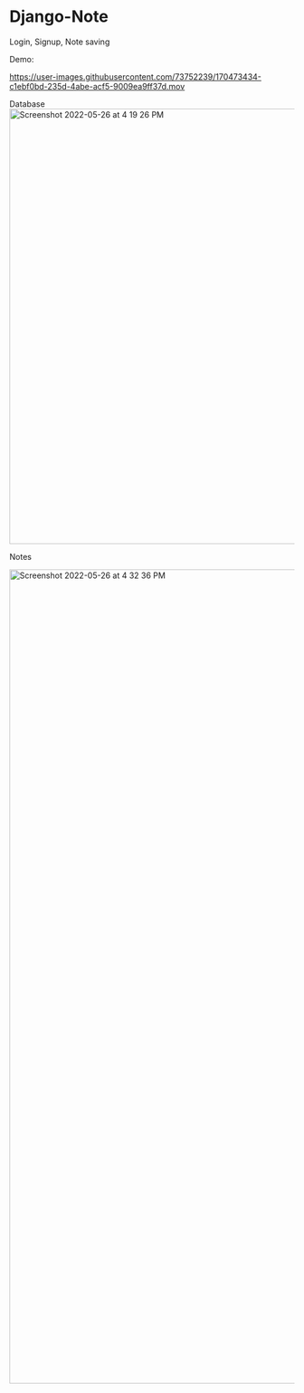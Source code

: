 # Django-Note
Login, Signup, Note saving

Demo:

https://user-images.githubusercontent.com/73752239/170473434-c1ebf0bd-235d-4abe-acf5-9009ea9ff37d.mov


Database
<img width="770" alt="Screenshot 2022-05-26 at 4 19 26 PM" src="https://user-images.githubusercontent.com/73752239/170473615-4a153ac2-3e88-47f3-8729-14eab8b48021.png">

Notes

<img width="1440" alt="Screenshot 2022-05-26 at 4 32 36 PM" src="https://user-images.githubusercontent.com/73752239/170475663-ed46415c-8710-4702-ac39-add86a371bf4.png">
